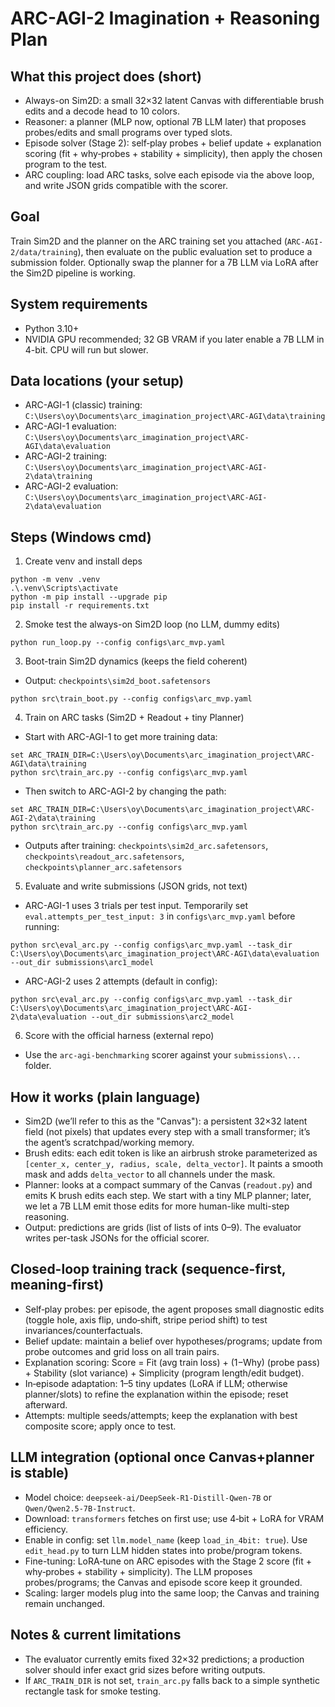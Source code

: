 # ARC-AGI-2 Imagination + Reasoning Plan

## What this project does (short)
- Always-on Sim2D: a small 32×32 latent Canvas with differentiable brush edits and a decode head to 10 colors.
- Reasoner: a planner (MLP now, optional 7B LLM later) that proposes probes/edits and small programs over typed slots.
- Episode solver (Stage 2): self‑play probes + belief update + explanation scoring (fit + why‑probes + stability + simplicity), then apply the chosen program to the test.
- ARC coupling: load ARC tasks, solve each episode via the above loop, and write JSON grids compatible with the scorer.

## Goal
Train Sim2D and the planner on the ARC training set you attached (`ARC-AGI-2/data/training`), then evaluate on the public evaluation set to produce a submission folder. Optionally swap the planner for a 7B LLM via LoRA after the Sim2D pipeline is working.

## System requirements
- Python 3.10+
- NVIDIA GPU recommended; 32 GB VRAM if you later enable a 7B LLM in 4-bit. CPU will run but slower.

## Data locations (your setup)
- ARC-AGI-1 (classic) training: `C:\Users\oy\Documents\arc_imagination_project\ARC-AGI\data\training`
- ARC-AGI-1 evaluation: `C:\Users\oy\Documents\arc_imagination_project\ARC-AGI\data\evaluation`
- ARC-AGI-2 training: `C:\Users\oy\Documents\arc_imagination_project\ARC-AGI-2\data\training`
- ARC-AGI-2 evaluation: `C:\Users\oy\Documents\arc_imagination_project\ARC-AGI-2\data\evaluation`

## Steps (Windows cmd)
1) Create venv and install deps
```
python -m venv .venv
.\.venv\Scripts\activate
python -m pip install --upgrade pip
pip install -r requirements.txt
```

2) Smoke test the always-on Sim2D loop (no LLM, dummy edits)
```
python run_loop.py --config configs\arc_mvp.yaml
```

3) Boot-train Sim2D dynamics (keeps the field coherent)
- Output: `checkpoints\sim2d_boot.safetensors`
```
python src\train_boot.py --config configs\arc_mvp.yaml
```

4) Train on ARC tasks (Sim2D + Readout + tiny Planner)
- Start with ARC-AGI-1 to get more training data:
```
set ARC_TRAIN_DIR=C:\Users\oy\Documents\arc_imagination_project\ARC-AGI\data\training
python src\train_arc.py --config configs\arc_mvp.yaml
```
- Then switch to ARC-AGI-2 by changing the path:
```
set ARC_TRAIN_DIR=C:\Users\oy\Documents\arc_imagination_project\ARC-AGI-2\data\training
python src\train_arc.py --config configs\arc_mvp.yaml
```
- Outputs after training: `checkpoints\sim2d_arc.safetensors`, `checkpoints\readout_arc.safetensors`, `checkpoints\planner_arc.safetensors`

5) Evaluate and write submissions (JSON grids, not text)
- ARC-AGI-1 uses 3 trials per test input. Temporarily set `eval.attempts_per_test_input: 3` in `configs\arc_mvp.yaml` before running:
```
python src\eval_arc.py --config configs\arc_mvp.yaml --task_dir C:\Users\oy\Documents\arc_imagination_project\ARC-AGI\data\evaluation --out_dir submissions\arc1_model
```
- ARC-AGI-2 uses 2 attempts (default in config):
```
python src\eval_arc.py --config configs\arc_mvp.yaml --task_dir C:\Users\oy\Documents\arc_imagination_project\ARC-AGI-2\data\evaluation --out_dir submissions\arc2_model
```

6) Score with the official harness (external repo)
- Use the `arc-agi-benchmarking` scorer against your `submissions\...` folder.

## How it works (plain language)
- Sim2D (we’ll refer to this as the "Canvas"): a persistent 32×32 latent field (not pixels) that updates every step with a small transformer; it’s the agent’s scratchpad/working memory.
- Brush edits: each edit token is like an airbrush stroke parameterized as `[center_x, center_y, radius, scale, delta_vector]`. It paints a smooth mask and adds `delta_vector` to all channels under the mask.
- Planner: looks at a compact summary of the Canvas (`readout.py`) and emits K brush edits each step. We start with a tiny MLP planner; later, we let a 7B LLM emit those edits for more human-like multi-step reasoning.
- Output: predictions are grids (list of lists of ints 0–9). The evaluator writes per-task JSONs for the official scorer.

## Closed-loop training track (sequence-first, meaning-first)
- Self‑play probes: per episode, the agent proposes small diagnostic edits (toggle hole, axis flip, undo‑shift, stripe period shift) to test invariances/counterfactuals.
- Belief update: maintain a belief over hypotheses/programs; update from probe outcomes and grid loss on all train pairs.
- Explanation scoring: Score = Fit (avg train loss) + (1−Why) (probe pass) + Stability (slot variance) + Simplicity (program length/edit budget).
- In‑episode adaptation: 1–5 tiny updates (LoRA if LLM; otherwise planner/slots) to refine the explanation within the episode; reset afterward.
- Attempts: multiple seeds/attempts; keep the explanation with best composite score; apply once to test.

## LLM integration (optional once Canvas+planner is stable)
- Model choice: `deepseek-ai/DeepSeek-R1-Distill-Qwen-7B` or `Qwen/Qwen2.5-7B-Instruct`.
- Download: `transformers` fetches on first use; use 4‑bit + LoRA for VRAM efficiency.
- Enable in config: set `llm.model_name` (keep `load_in_4bit: true`). Use `edit_head.py` to turn LLM hidden states into probe/program tokens.
- Fine-tuning: LoRA‑tune on ARC episodes with the Stage 2 score (fit + why‑probes + stability + simplicity). The LLM proposes probes/programs; the Canvas and episode score keep it grounded.
- Scaling: larger models plug into the same loop; the Canvas and training remain unchanged.

## Notes & current limitations
- The evaluator currently emits fixed 32×32 predictions; a production solver should infer exact grid sizes before writing outputs.
- If `ARC_TRAIN_DIR` is not set, `train_arc.py` falls back to a simple synthetic rectangle task for smoke testing.
